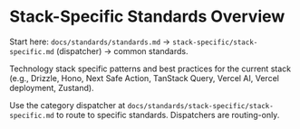 # Stack-Specific Standards Overview

Start here: `docs/standards/standards.md` → `stack-specific/stack-specific.md` (dispatcher) → common standards.

Technology stack specific patterns and best practices for the current stack (e.g., Drizzle, Hono, Next Safe Action, TanStack Query, Vercel AI, Vercel deployment, Zustand).

Use the category dispatcher at `docs/standards/stack-specific/stack-specific.md` to route to specific standards. Dispatchers are routing-only.
